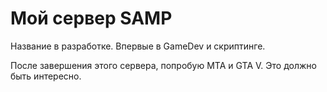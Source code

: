 # Мой сервер SAMP

Название в разработке.
Впервые в GameDev и скриптинге.

После завершения этого сервера, попробую MTA и GTA V.
Это должно быть интересно.

